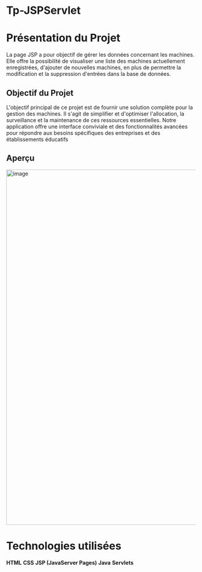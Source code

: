 # Tp-JSPServlet
# Présentation du Projet
La page JSP a pour objectif de gérer les données concernant les machines. Elle offre la possibilité de visualiser une liste des machines actuellement enregistrées, d'ajouter de nouvelles machines, en plus de permettre la modification et la suppression d'entrées dans la base de données.

## Objectif du Projet
L'objectif principal de ce projet est de fournir une solution complète pour la gestion des machines. Il s'agit de simplifier et d'optimiser l'allocation, la surveillance et la maintenance de ces ressources essentielles. Notre application offre une interface conviviale et des fonctionnalités avancées pour répondre aux besoins spécifiques des entreprises et des établissements éducatifs

## Aperçu
<img width="944" alt="image" src="https://github.com/killer-beep07/Tp-JSPServlet/assets/130712993/0d7ae793-3475-451e-b1ce-0c8fd7077a4d">

# Technologies utilisées
**HTML**
**CSS**
**JSP (JavaServer Pages)**
**Java**
**Servlets**

